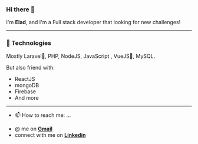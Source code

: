 ### Hi there 👋
I'm **Elad**, and I'm a Full stack developer that looking for new challenges!

---

### 🧙‍ Technologies
Mostly Laravel💚, PHP, NodeJS, JavaScript , VueJS💚, MySQL.

But also friend with:
 * ReactJS
 * mongoDB
 * Firebase
 * And more

---
- 📫 How to reach me: ...
* @ me on [**Gmail**](eladgasner@gmail.com)
* connect with me on [**Linkedin**](https://www.linkedin.com/in/elad-gasner-03875785/)
<!--
**gasner/gasner** is a ✨ _special_ ✨ repository because its `README.md` (this file) appears on your GitHub profile.

Here are some ideas to get you started:

- 🔭 I’m currently working on ...
- 🌱 I’m currently learning ...
- 👯 I’m looking to collaborate on ...
- 🤔 I’m looking for help with ...
- 💬 Ask me about ...

- 😄 Pronouns: ...
- ⚡ Fun fact: ...
-->

